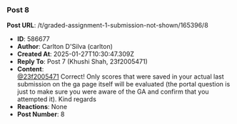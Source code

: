 ### Post 8
**Post URL**: /t/graded-assignment-1-submission-not-shown/165396/8
- **ID**: 586677
- **Author**: Carlton D'Silva (carlton)
- **Created At**: 2025-01-27T10:30:47.309Z
- **Reply To**: Post 7 (Khushi Shah, 23f2005471)
- **Content**:  
  <a class="mention" href="/u/23f2005471">@23f2005471</a>
Correct! Only scores that were saved in your actual last submission on the ga page itself will be evaluated (the portal question is just to make sure you were aware of the GA and confirm that you attempted it).
Kind regards
- **Reactions**: None
- **Post Number**: 8

